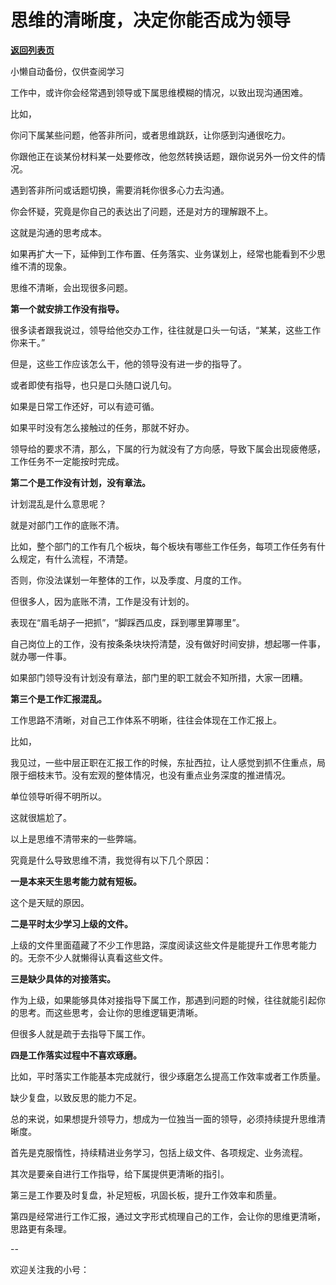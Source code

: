 # 思维的清晰度，决定你能否成为领导

[**返回列表页**](/gzh/费曼的小茶馆)

小懒自动备份，仅供查阅学习

工作中，或许你会经常遇到领导或下属思维模糊的情况，以致出现沟通困难。  

比如，

你问下属某些问题，他答非所问，或者思维跳跃，让你感到沟通很吃力。  

你跟他正在谈某份材料某一处要修改，他忽然转换话题，跟你说另外一份文件的情况。

遇到答非所问或话题切换，需要消耗你很多心力去沟通。  

你会怀疑，究竟是你自己的表达出了问题，还是对方的理解跟不上。

这就是沟通的思考成本。  

如果再扩大一下，延伸到工作布置、任务落实、业务谋划上，经常也能看到不少思维不清的现象。

思维不清晰，会出现很多问题。

**第一个就安排工作没有指导。**

很多读者跟我说过，领导给他交办工作，往往就是口头一句话，“某某，这些工作你来干。”  

但是，这些工作应该怎么干，他的领导没有进一步的指导了。

或者即使有指导，也只是口头随口说几句。

如果是日常工作还好，可以有迹可循。

如果平时没有怎么接触过的任务，那就不好办。

领导给的要求不清，那么，下属的行为就没有了方向感，导致下属会出现疲倦感，工作任务不一定能按时完成。

**第二个是工作没有计划，没有章法。**

计划混乱是什么意思呢？

就是对部门工作的底账不清。

比如，整个部门的工作有几个板块，每个板块有哪些工作任务，每项工作任务有什么规定，有什么流程，不清楚。

否则，你没法谋划一年整体的工作，以及季度、月度的工作。

但很多人，因为底账不清，工作是没有计划的。

表现在“眉毛胡子一把抓”，“脚踩西瓜皮，踩到哪里算哪里”。

自己岗位上的工作，没有按条条块块捋清楚，没有做好时间安排，想起哪一件事，就办哪一件事。  

如果部门领导没有计划没有章法，部门里的职工就会不知所措，大家一团糟。

**第三个是工作汇报混乱。**  

工作思路不清晰，对自己工作体系不明晰，往往会体现在工作汇报上。

比如，  

我见过，一些中层正职在汇报工作的时候，东扯西拉，让人感觉到抓不住重点，局限于细枝末节。没有宏观的整体情况，也没有重点业务深度的推进情况。  

单位领导听得不明所以。  

这就很尴尬了。  

以上是思维不清带来的一些弊端。  

究竟是什么导致思维不清，我觉得有以下几个原因：

**一是本来天生思考能力就有短板。**

这个是天赋的原因。

**二是平时太少学习上级的文件。**

上级的文件里面蕴藏了不少工作思路，深度阅读这些文件是能提升工作思考能力的。无奈不少人就懒得认真看这些文件。

**三是缺少具体的对接落实。**

作为上级，如果能够具体对接指导下属工作，那遇到问题的时候，往往就能引起你的思考。而这些思考，会让你的思维逻辑更清晰。  

但很多人就是疏于去指导下属工作。

**四是工作落实过程中不喜欢琢磨。**

比如，平时落实工作能基本完成就行，很少琢磨怎么提高工作效率或者工作质量。  

缺少复盘，以致反思的能力不足。

总的来说，如果想提升领导力，想成为一位独当一面的领导，必须持续提升思维清晰度。  

首先是克服惰性，持续精进业务学习，包括上级文件、各项规定、业务流程。  

其次是要亲自进行工作指导，给下属提供更清晰的指引。

第三是工作要及时复盘，补足短板，巩固长板，提升工作效率和质量。

第四是经常进行工作汇报，通过文字形式梳理自己的工作，会让你的思维更清晰，思路更有条理。

\--  

欢迎关注我的小号：  

